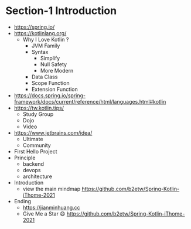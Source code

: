 # Section-1 Introduction
* https://spring.io/
* https://kotlinlang.org/
  * Why I Love Kotlin ?
    * JVM Family
    * Syntax
      * Simplify
      * Null Safety
      * More Modern
    * Data Class
    * Scope Function
    * Extension Function
* https://docs.spring.io/spring-framework/docs/current/reference/html/languages.html#kotlin
* https://tw.kotlin.tips/
  * Study Group
  * Dojo
  * Video
* https://www.jetbrains.com/idea/
  * Ultimate
  * Community
* First Hello Project
* Principle
  * backend
  * devops
  * architecture
* Introduction
  * view the main mindmap https://github.com/b2etw/Spring-Kotlin-iThome-2021
* Ending
  * https://jianminhuang.cc
  * Give Me a Star 😄  https://github.com/b2etw/Spring-Kotlin-iThome-2021
